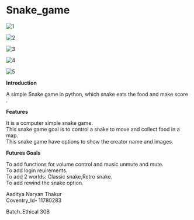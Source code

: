 # Snake_game
![1](https://user-images.githubusercontent.com/91419649/134869971-280122c4-9f70-4065-800d-89dcda21327b.jpg)

![2](https://user-images.githubusercontent.com/91419649/134870453-794a4566-2e03-40c9-9e10-da32b7fce504.jpg)

![3](https://user-images.githubusercontent.com/91419649/134877607-c43d41bb-c68f-463b-9325-579b335a6a06.jpg)

![4](https://user-images.githubusercontent.com/91419649/134877643-c73f2e0a-52bb-44a9-a2b6-c6bf05eb3594.jpg)

![5](https://user-images.githubusercontent.com/91419649/134877665-52e0eea0-88b6-4a87-8a11-2f8ed97857bb.jpg)

**Introduction**

A simple Snake game in python, which snake eats the food and make score .
<p/>

**Features**
<p>

It is a computer simple snake game.<br>
This snake game goal is to control a snake to move and collect food in a map.<br>
This snake game have options to show the creator name and images.<br>
 <p>

**Futures Goals**
  
To add functions for volume control and music unmute and mute.<br>
To add login reuirements.<br>
To add 2 worlds: Classic snake,Retro snake.<br>
To add  rewind the snake option.<br>
   
   


Aaditya Naryan Thakur<br>
Coventry_Id- 11780283<br>
   
Batch_Ethical 30B<br>

